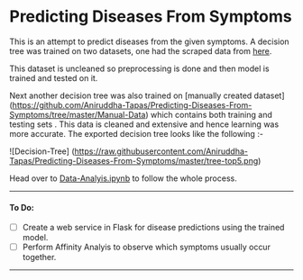 # Predicting Diseases From Symptoms

This is an attempt to predict diseases from the given symptoms. A decision tree was trained on two datasets, one had the scraped data from [here](http://people.dbmi.columbia.edu/~friedma/Projects/DiseaseSymptomKB/index.html).

This dataset is uncleaned so preprocessing is done and then model is trained and tested on it.

Next another decision tree was also trained on [manually created dataset] (https://github.com/Aniruddha-Tapas/Predicting-Diseases-From-Symptoms/tree/master/Manual-Data) which contains both training and testing sets . This data is cleaned and extensive and hence learning was more accurate. The exported decision tree looks like the following :-

![Decision-Tree] (https://raw.githubusercontent.com/Aniruddha-Tapas/Predicting-Diseases-From-Symptoms/master/tree-top5.png)


Head over to [Data-Analyis.ipynb](https://github.com/Aniruddha-Tapas/Predicting-Diseases-From-Symptoms/blob/master/Data-Analysis.ipynb) to follow the whole process.

<hr>

#### To Do:

- [ ] Create a web service in Flask for disease predictions using the trained model.
- [ ] Perform Affinity Analyis to observe which symptoms usually occur together.

<hr>
